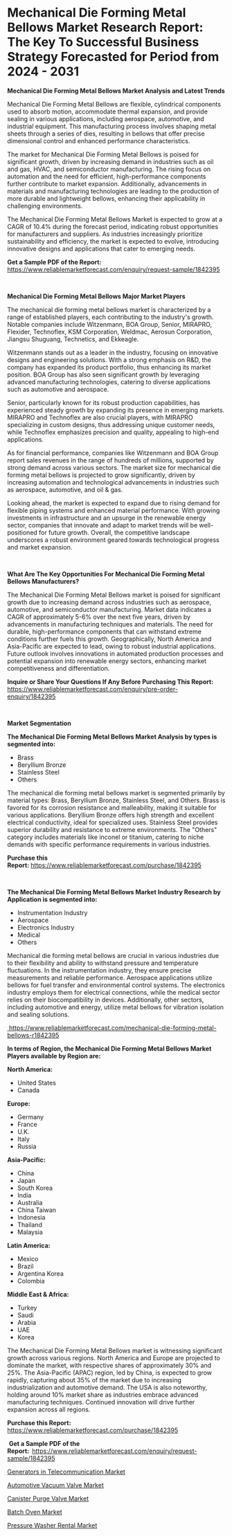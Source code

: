 <p><h1>Mechanical Die Forming Metal Bellows Market Research Report: The Key To Successful Business Strategy Forecasted for Period from 2024 - 2031</h1></p><p><strong>Mechanical Die Forming Metal Bellows Market Analysis and Latest Trends</strong></p>
<p><p>Mechanical Die Forming Metal Bellows are flexible, cylindrical components used to absorb motion, accommodate thermal expansion, and provide sealing in various applications, including aerospace, automotive, and industrial equipment. This manufacturing process involves shaping metal sheets through a series of dies, resulting in bellows that offer precise dimensional control and enhanced performance characteristics. </p><p>The market for Mechanical Die Forming Metal Bellows is poised for significant growth, driven by increasing demand in industries such as oil and gas, HVAC, and semiconductor manufacturing. The rising focus on automation and the need for efficient, high-performance components further contribute to market expansion. Additionally, advancements in materials and manufacturing technologies are leading to the production of more durable and lightweight bellows, enhancing their applicability in challenging environments. </p><p>The Mechanical Die Forming Metal Bellows Market is expected to grow at a CAGR of 10.4% during the forecast period, indicating robust opportunities for manufacturers and suppliers. As industries increasingly prioritize sustainability and efficiency, the market is expected to evolve, introducing innovative designs and applications that cater to emerging needs.</p></p>
<p><strong>Get a Sample PDF of the Report:&nbsp;</strong> <a href="https://www.reliablemarketforecast.com/enquiry/request-sample/1842395?utm_campaign=1124&utm_medium=2&utm_source=Github&utm_content=ia&utm_term=16102024&utm_id=mechanical-die-forming-metal-bellows">https://www.reliablemarketforecast.com/enquiry/request-sample/1842395</a></p>
<p>&nbsp;</p>
<p><strong>Mechanical Die Forming Metal Bellows Major Market Players</strong></p>
<p><p>The mechanical die forming metal bellows market is characterized by a range of established players, each contributing to the industry's growth. Notable companies include Witzenmann, BOA Group, Senior, MIRAPRO, Flexider, Technoflex, KSM Corporation, Weldmac, Aerosun Corporation, Jiangsu Shuguang, Technetics, and Ekkeagle.</p><p>Witzenmann stands out as a leader in the industry, focusing on innovative designs and engineering solutions. With a strong emphasis on R&D, the company has expanded its product portfolio, thus enhancing its market position. BOA Group has also seen significant growth by leveraging advanced manufacturing technologies, catering to diverse applications such as automotive and aerospace.</p><p>Senior, particularly known for its robust production capabilities, has experienced steady growth by expanding its presence in emerging markets. MIRAPRO and Technoflex are also crucial players, with MIRAPRO specializing in custom designs, thus addressing unique customer needs, while Technoflex emphasizes precision and quality, appealing to high-end applications.</p><p>As for financial performance, companies like Witzenmann and BOA Group report sales revenues in the range of hundreds of millions, supported by strong demand across various sectors. The market size for mechanical die forming metal bellows is projected to grow significantly, driven by increasing automation and technological advancements in industries such as aerospace, automotive, and oil & gas.</p><p>Looking ahead, the market is expected to expand due to rising demand for flexible piping systems and enhanced material performance. With growing investments in infrastructure and an upsurge in the renewable energy sector, companies that innovate and adapt to market trends will be well-positioned for future growth. Overall, the competitive landscape underscores a robust environment geared towards technological progress and market expansion.</p></p>
<p>&nbsp;</p>
<p><strong>What Are The Key Opportunities For Mechanical Die Forming Metal Bellows Manufacturers?</strong></p>
<p><p>The Mechanical Die Forming Metal Bellows market is poised for significant growth due to increasing demand across industries such as aerospace, automotive, and semiconductor manufacturing. Market data indicates a CAGR of approximately 5-6% over the next five years, driven by advancements in manufacturing techniques and materials. The need for durable, high-performance components that can withstand extreme conditions further fuels this growth. Geographically, North America and Asia-Pacific are expected to lead, owing to robust industrial applications. Future outlook involves innovations in automated production processes and potential expansion into renewable energy sectors, enhancing market competitiveness and differentiation.</p></p>
<p><strong>Inquire or Share Your Questions If Any Before Purchasing This Report:</strong> <a href="https://www.reliablemarketforecast.com/enquiry/pre-order-enquiry/1842395?utm_campaign=1124&utm_medium=2&utm_source=Github&utm_content=ia&utm_term=16102024&utm_id=mechanical-die-forming-metal-bellows">https://www.reliablemarketforecast.com/enquiry/pre-order-enquiry/1842395</a></p>
<p>&nbsp;</p>
<p><strong>Market Segmentation</strong></p>
<p><strong>The Mechanical Die Forming Metal Bellows Market Analysis by types is segmented into:</strong></p>
<p><ul><li>Brass</li><li>Beryllium Bronze</li><li>Stainless Steel</li><li>Others</li></ul></p>
<p><p>The mechanical die forming metal bellows market is segmented primarily by material types: Brass, Beryllium Bronze, Stainless Steel, and Others. Brass is favored for its corrosion resistance and malleability, making it suitable for various applications. Beryllium Bronze offers high strength and excellent electrical conductivity, ideal for specialized uses. Stainless Steel provides superior durability and resistance to extreme environments. The "Others" category includes materials like inconel or titanium, catering to niche demands with specific performance requirements in various industries.</p></p>
<p><strong>Purchase this Report:&nbsp;</strong><a href="https://www.reliablemarketforecast.com/purchase/1842395?utm_campaign=1124&utm_medium=2&utm_source=Github&utm_content=ia&utm_term=16102024&utm_id=mechanical-die-forming-metal-bellows">https://www.reliablemarketforecast.com/purchase/1842395</a></p>
<p>&nbsp;</p>
<p><strong>The Mechanical Die Forming Metal Bellows Market Industry Research by Application is segmented into:</strong></p>
<p><ul><li>Instrumentation Industry</li><li>Aerospace</li><li>Electronics Industry</li><li>Medical</li><li>Others</li></ul></p>
<p><p>Mechanical die forming metal bellows are crucial in various industries due to their flexibility and ability to withstand pressure and temperature fluctuations. In the instrumentation industry, they ensure precise measurements and reliable performance. Aerospace applications utilize bellows for fuel transfer and environmental control systems. The electronics industry employs them for electrical connections, while the medical sector relies on their biocompatibility in devices. Additionally, other sectors, including automotive and energy, utilize metal bellows for vibration isolation and sealing solutions.</p></p>
<p><a href="https://www.reliablemarketforecast.com/mechanical-die-forming-metal-bellows-r1842395?utm_campaign=1124&utm_medium=2&utm_source=Github&utm_content=ia&utm_term=16102024&utm_id=mechanical-die-forming-metal-bellows">&nbsp;https://www.reliablemarketforecast.com/mechanical-die-forming-metal-bellows-r1842395</a></p>
<p><strong>In terms of Region, the Mechanical Die Forming Metal Bellows Market Players available by Region are:</strong></p>
<p>
    <p> <strong> North America: </strong>
        <ul>
            <li>United States</li>
            <li>Canada</li>
        </ul>
        </p> 
    <p> <strong> Europe: </strong>
        <ul>
            <li>Germany</li>
            <li>France</li>
            <li>U.K.</li>
            <li>Italy</li>
            <li>Russia</li>
        </ul>
        </p> 
    <p> <strong> Asia-Pacific: </strong>
        <ul>
            <li>China</li>
            <li>Japan</li>
            <li>South Korea</li>
            <li>India</li>
            <li>Australia</li>
            <li>China Taiwan</li>
            <li>Indonesia</li>
            <li>Thailand</li>
            <li>Malaysia</li>
        </ul>
        </p> 
    <p> <strong> Latin America: </strong>
        <ul>
            <li>Mexico</li>
            <li>Brazil</li>
            <li>Argentina Korea</li>
            <li>Colombia</li>
        </ul>
        </p> 
    <p> <strong> Middle East & Africa: </strong>
        <ul>
            <li>Turkey</li>
            <li>Saudi</li>
            <li>Arabia</li>
            <li>UAE</li>
            <li>Korea</li>
        </ul>
    </p>
    </p>
<p><p>The Mechanical Die Forming Metal Bellows market is witnessing significant growth across various regions. North America and Europe are projected to dominate the market, with respective shares of approximately 30% and 25%. The Asia-Pacific (APAC) region, led by China, is expected to grow rapidly, capturing about 35% of the market due to increasing industrialization and automotive demand. The USA is also noteworthy, holding around 10% market share as industries embrace advanced manufacturing techniques. Continued innovation will drive further expansion across all regions.</p></p>
<p><strong>Purchase this Report: </strong><a href="https://www.reliablemarketforecast.com/purchase/1842395?utm_campaign=1124&utm_medium=2&utm_source=Github&utm_content=ia&utm_term=16102024&utm_id=mechanical-die-forming-metal-bellows">https://www.reliablemarketforecast.com/purchase/1842395</a></p>
<p>&nbsp;<strong>Get a Sample PDF of the Report:&nbsp;&nbsp;</strong><a href="https://www.reliablemarketforecast.com/enquiry/request-sample/1842395?utm_campaign=1124&utm_medium=2&utm_source=Github&utm_content=ia&utm_term=16102024&utm_id=mechanical-die-forming-metal-bellows">https://www.reliablemarketforecast.com/enquiry/request-sample/1842395</a></p>
<p><strong></strong></p>
<p><p><a href="https://github.com/brittroma9i/Market-Research-Report-List-1/blob/main/generators-in-telecommunication-market.md?utm_campaign=1124&utm_medium=2&utm_source=Github&utm_content=ia&utm_term=16102024&utm_id=mechanical-die-forming-metal-bellows">Generators in Telecommunication Market</a></p><p><a href="https://www.linkedin.com/pulse/sustainability-trends-automotive-vacuum-valve-industry-market-dwhlf?utm_campaign=1124&utm_medium=2&utm_source=Github&utm_content=ia&utm_term=16102024&utm_id=mechanical-die-forming-metal-bellows">Automotive Vacuum Valve Market</a></p><p><a href="https://www.linkedin.com/pulse/insights-canister-purge-valve-industry-market-financial-status-texyf?utm_campaign=1124&utm_medium=2&utm_source=Github&utm_content=ia&utm_term=16102024&utm_id=mechanical-die-forming-metal-bellows">Canister Purge Valve Market</a></p><p><a href="https://issuu.com/reportprime-2/docs/batch-oven-market-size-2030.pptx_d2b08294b566bf?utm_campaign=1124&utm_medium=2&utm_source=Github&utm_content=ia&utm_term=16102024&utm_id=mechanical-die-forming-metal-bellows">Batch Oven Market</a></p><p><a href="https://issuu.com/reportprime-2/docs/pressure-washer-rental-market-size-_13a50cf4e46496?utm_campaign=1124&utm_medium=2&utm_source=Github&utm_content=ia&utm_term=16102024&utm_id=mechanical-die-forming-metal-bellows">Pressure Washer Rental Market</a></p></p>